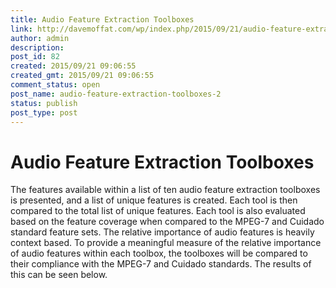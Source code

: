 ```yaml
---
title: Audio Feature Extraction Toolboxes
link: http://davemoffat.com/wp/index.php/2015/09/21/audio-feature-extraction-toolboxes-2/
author: admin
description: 
post_id: 82
created: 2015/09/21 09:06:55
created_gmt: 2015/09/21 09:06:55
comment_status: open
post_name: audio-feature-extraction-toolboxes-2
status: publish
post_type: post
---
```


# Audio Feature Extraction Toolboxes

The features available within a list of ten audio feature extraction toolboxes is presented, and a list of unique features is created. Each tool is then compared to the total list of unique features. Each tool is also evaluated based on the feature coverage when compared to the MPEG-7 and Cuidado standard feature sets. The relative importance of audio features is heavily context based. To provide a meaningful measure of the relative importance of audio features within each toolbox, the toolboxes will be compared to their compliance with the MPEG-7 and Cuidado standards. The results of this can be seen below.